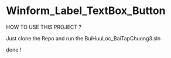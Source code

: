 # Winform_Label_TextBox_Button

HOW TO USE THIS PROJECT ?

Just clone the Repo and run the BuiHuuLoc_BaiTapChuong3.sln

done !
